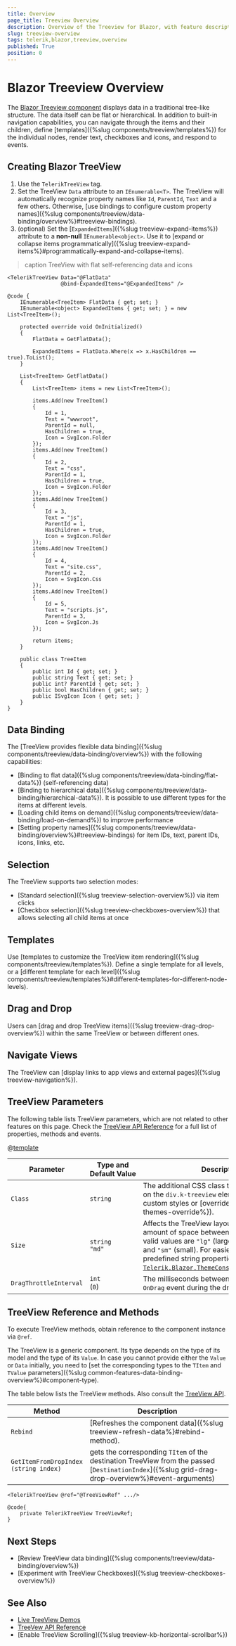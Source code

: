 ```yaml
---
title: Overview
page_title: Treeview Overview
description: Overview of the Treeview for Blazor, with feature description.
slug: treeview-overview
tags: telerik,blazor,treeview,overview
published: True
position: 0
---
```


# Blazor Treeview Overview

The <a href="https://www.telerik.com/blazor-ui/treeview" target="_blank">Blazor Treeview component</a> displays data in a traditional tree-like structure. The data itself can be flat or hierarchical. In addition to built-in navigation capabilities, you can navigate through the items and their children, define [templates]({%slug components/treeview/templates%}) for the individual nodes, render text, checkboxes and icons, and respond to events.

## Creating Blazor TreeView

1. Use the `TelerikTreeView` tag.
1. Set the TreeView `Data` attribute to an `IEnumerable<T>`. The TreeView will automatically recognize property names like `Id`, `ParentId`, `Text` and a few others. Otherwise, [use bindings to configure custom property names]({%slug components/treeview/data-binding/overview%}#treeview-bindings).
1. (optional) Set the [`ExpandedItems`]({%slug treeview-expand-items%}) attribute to a **non-null** `IEnumerable<object>`. Use it to [expand or collapse items programmatically]({%slug treeview-expand-items%}#programmatically-expand-and-collapse-items).

>caption TreeView with flat self-referencing data and icons

````RAZOR
<TelerikTreeView Data="@FlatData"
                 @bind-ExpandedItems="@ExpandedItems" />

@code {
    IEnumerable<TreeItem> FlatData { get; set; }
    IEnumerable<object> ExpandedItems { get; set; } = new List<TreeItem>();

    protected override void OnInitialized()
    {
        FlatData = GetFlatData();

        ExpandedItems = FlatData.Where(x => x.HasChildren == true).ToList();
    }

    List<TreeItem> GetFlatData()
    {
        List<TreeItem> items = new List<TreeItem>();

        items.Add(new TreeItem()
        {
            Id = 1,
            Text = "wwwroot",
            ParentId = null,
            HasChildren = true,
            Icon = SvgIcon.Folder
        });
        items.Add(new TreeItem()
        {
            Id = 2,
            Text = "css",
            ParentId = 1,
            HasChildren = true,
            Icon = SvgIcon.Folder
        });
        items.Add(new TreeItem()
        {
            Id = 3,
            Text = "js",
            ParentId = 1,
            HasChildren = true,
            Icon = SvgIcon.Folder
        });
        items.Add(new TreeItem()
        {
            Id = 4,
            Text = "site.css",
            ParentId = 2,
            Icon = SvgIcon.Css
        });
        items.Add(new TreeItem()
        {
            Id = 5,
            Text = "scripts.js",
            ParentId = 3,
            Icon = SvgIcon.Js
        });

        return items;
    }

    public class TreeItem
    {
        public int Id { get; set; }
        public string Text { get; set; }
        public int? ParentId { get; set; }
        public bool HasChildren { get; set; }
        public ISvgIcon Icon { get; set; }
    }
}
````

## Data Binding

The [TreeView provides flexible data binding]({%slug components/treeview/data-binding/overview%}) with the following capabilities:

* [Binding to flat data]({%slug components/treeview/data-binding/flat-data%}) (self-referencing data)
* [Binding to hierarchical data]({%slug components/treeview/data-binding/hierarchical-data%}). It is possible to use different types for the items at different levels.
* [Loading child items on demand]({%slug components/treeview/data-binding/load-on-demand%}) to improve performance
* [Setting property names]({%slug components/treeview/data-binding/overview%}#treeview-bindings) for item IDs, text, parent IDs, icons, links, etc.


## Selection

The TreeView supports two selection modes:

* [Standard selection]({%slug treeview-selection-overview%}) via item clicks
* [Checkbox selection]({%slug treeview-checkboxes-overview%}) that allows selecting all child items at once


## Templates

Use [templates to customize the TreeView item rendering]({%slug components/treeview/templates%}). Define a single template for all levels, or a [different template for each level]({%slug components/treeview/templates%}#different-templates-for-different-node-levels).


## Drag and Drop

Users can [drag and drop TreeView items]({%slug treeview-drag-drop-overview%}) within the same TreeView or between different ones.


## Navigate Views

The TreeView can [display links to app views and external pages]({%slug treeview-navigation%}).


## TreeView Parameters

The following table lists TreeView parameters, which are not related to other features on this page. Check the [TreeView API Reference](/blazor-ui/api/Telerik.Blazor.Components.TelerikTreeView) for a full list of properties, methods and events.

@[template](/_contentTemplates/common/parameters-table-styles.md#table-layout)

| Parameter | Type and Default&nbsp;Value | Description |
| --- | --- | --- |
| `Class` | `string` | The additional CSS class that will be rendered on the `div.k-treeview` element. Use it to apply custom styles or [override the theme]({%slug themes-override%}). |
| `Size` | `string` <br /> `"md"` | Affects the TreeView layout, for example the amount of space between items. The possible valid values are `"lg"` (large), `"md"` (medium) and `"sm"` (small). For easier setting, use the predefined string properties in class [`Telerik.Blazor.ThemeConstants.TreeView.Size`](/blazor-ui/api/Telerik.Blazor.ThemeConstants.TreeView.Size). |
| `DragThrottleInterval` | `int` <br /> (`0`) | The milliseconds between each firing of the `OnDrag` event during the dragging operations.  |


## TreeView Reference and Methods

To execute TreeView methods, obtain reference to the component instance via `@ref`.

The TreeView is a generic component. Its type depends on the type of its model and the type of its `Value`. In case you cannot provide either the `Value` or `Data` initially, you need to [set the corresponding types to the `TItem` and `TValue` parameters]({%slug common-features-data-binding-overview%}#component-type).

The table below lists the TreeView methods. Also consult the [TreeView API](/blazor-ui/api/Telerik.Blazor.Components.TelerikTreeView).

| Method | Description |
| --- | --- |
| `Rebind` | [Refreshes the component data]({%slug treeview-refresh-data%}#rebind-method). |
| `GetItemFromDropIndex` <br /> `(string index)` | gets the corresponding `TItem` of the destination TreeView from the passed [`DestinationIndex`]({%slug grid-drag-drop-overview%}#event-arguments) |

````RAZOR
<TelerikTreeView @ref="@TreeViewRef" .../>

@code{
    private TelerikTreeView TreeViewRef;
}
````

## Next Steps

* [Review TreeView data binding]({%slug components/treeview/data-binding/overview%})
* [Experiment with TreeView Checkboxes]({%slug treeview-checkboxes-overview%})


## See Also

* [Live TreeView Demos](https://demos.telerik.com/blazor-ui/treeview/overview)
* [TreeVew API Reference](/blazor-ui/api/Telerik.Blazor.Components.TelerikTreeView)
* [Enable TreeView Scrolling]({%slug treeview-kb-horizontal-scrollbar%})
